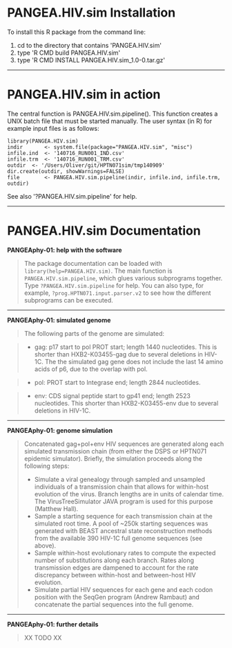 
PANGEA.HIV.sim Installation
======================

To install this R package from the command line: 

 1. cd to the directory that contains 'PANGEA.HIV.sim' 
 2. type 'R CMD build PANGEA.HIV.sim'  
 3. type 'R CMD INSTALL PANGEA.HIV.sim_1.0-0.tar.gz'


----------

PANGEA.HIV.sim in action
======================
The central function is PANGEA.HIV.sim.pipeline(). This function creates a UNIX batch file that must be started manually. The user syntax (in R) for example input files is as follows:

    library(PANGEA.HIV.sim)
    indir		<- system.file(package="PANGEA.HIV.sim", "misc")
    infile.ind	<- '140716_RUN001_IND.csv'
    infile.trm	<- '140716_RUN001_TRM.csv'
    outdir	<- '/Users/Oliver/git/HPTN071sim/tmp140909'
    dir.create(outdir, showWarnings=FALSE)
    file		<- PANGEA.HIV.sim.pipeline(indir, infile.ind, infile.trm, outdir)

See also '?PANGEA.HIV.sim.pipeline' for help.


----------
 
PANGEA.HIV.sim Documentation
======================

**PANGEAphy-01: help with the software**
> The package documentation can be loaded with `library(help=PANGEA.HIV.sim)`. The main function is `PANGEA.HIV.sim.pipeline`, which glues various subprograms together. Type `?PANGEA.HIV.sim.pipeline` for help. You can also type, for example,  `?prog.HPTN071.input.parser.v2` to see how the different subprograms can be executed. 

----------

**PANGEAphy-01: simulated genome**
> The following parts of the genome are simulated:

> - gag: p17 start to pol PROT start; length 1440 nucleotides. This is shorter than HXB2-K03455-gag due to several deletions in HIV-1C. The the simulated gag gene does not include the last 14 amino acids of p6, due to the overlap with pol.

> - pol: PROT start to Integrase end; length 2844 nucleotides. 

> - env: CDS signal peptide start to gp41 end; length 2523 nucleotides. This shorter than HXB2-K03455-env due to several deletions in HIV-1C.

----------

**PANGEAphy-01: genome simulation**
> Concatenated gag+pol+env HIV sequences are generated along each simulated transmission chain (from either the DSPS or HPTN071 epidemic simulator). Briefly, the simulation proceeds along the following steps:
> 
> - Simulate a viral genealogy through sampled and unsampled individuals of a transmission chain that allows for within-host evolution of the virus. Branch lengths are in units of calendar time. The VirusTreeSimulator JAVA program is used for this purpose (Matthew Hall).
> - Sample a starting sequence for each transmission chain at the simulated root time. A pool of ~250k starting sequences was generated with BEAST ancestral state reconstruction methods from the available 390 HIV-1C full genome sequences (see above).
> - Sample within-host evolutionary rates to compute the expected number of substitutions along each branch. Rates along transmission edges are dampened to account for the rate discrepancy between within-host and between-host HIV evolution.
> - Simulate partial HIV sequences for each gene and each codon position with the SeqGen program (Andrew Rambaut) and concatenate the partial sequences into the full genome.

----------

**PANGEAphy-01: further details**
> XX TODO XX
>